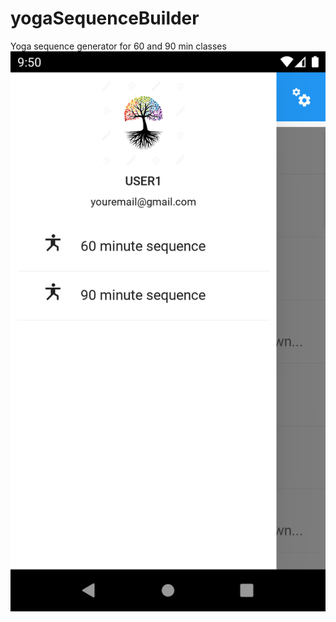 # yogaSequenceBuilder
Yoga sequence generator for 60 and 90 min classes
![test](https://github.com/andrewccaris/yogaSequenceBuilder/blob/main/yoga_sequence_app/demo/yoga_sequence_generator_menu.png?v=4&s=50)
